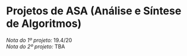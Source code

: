 # Projetos de ASA (Análise e Síntese de Algoritmos)
*Nota do 1º projeto:* 19.4/20  
*Nota do 2º projeto:* TBA
